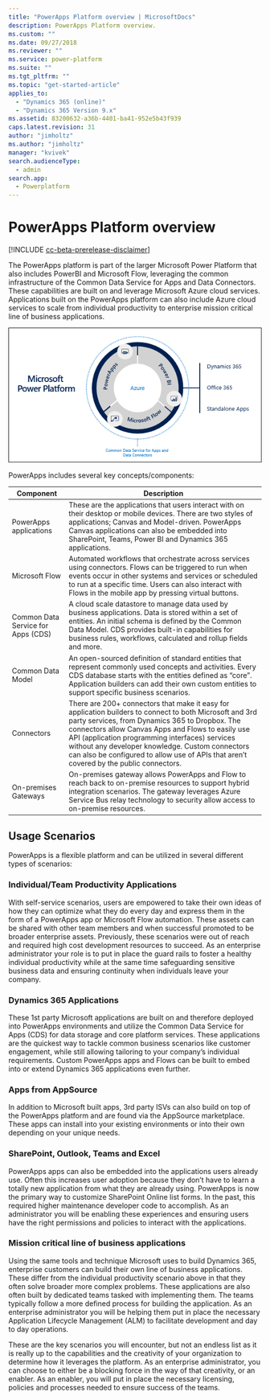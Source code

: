 ```yaml
---
title: "PowerApps Platform overview | MicrosoftDocs"
description: PowerApps Platform overview.
ms.custom: ""
ms.date: 09/27/2018
ms.reviewer: ""
ms.service: power-platform
ms.suite: ""
ms.tgt_pltfrm: ""
ms.topic: "get-started-article"
applies_to: 
  - "Dynamics 365 (online)"
  - "Dynamics 365 Version 9.x"
ms.assetid: 83200632-a36b-4401-ba41-952e5b43f939
caps.latest.revision: 31
author: "jimholtz"
ms.author: "jimholtz"
manager: "kvivek"
search.audienceType: 
  - admin
search.app: 
  - Powerplatform
---
```

# PowerApps Platform overview

[!INCLUDE [cc-beta-prerelease-disclaimer](../includes/cc-beta-prerelease-disclaimer.md)]

The PowerApps platform is part of the larger Microsoft Power Platform that also includes PowerBI and Microsoft Flow, leveraging the common infrastructure of the Common Data Service for Apps and Data Connectors. These capabilities are built on and leverage Microsoft Azure cloud services. Applications built on the PowerApps platform can also include Azure cloud services to scale from individual productivity to enterprise mission critical line of business applications.

![PowerApps Platform overview](media/ms-power-platform.png "PowerApps Platform overview")

PowerApps includes several key concepts/components:

|Component  |Description  |
|---------|---------|
|PowerApps applications     |These are the applications that users interact with on their desktop or mobile devices. There are two styles of applications; Canvas and Model-driven. PowerApps Canvas applications can also be embedded into SharePoint, Teams, Power BI and Dynamics 365 applications.         |
|Microsoft Flow     | Automated workflows that orchestrate across services using connectors. Flows can be triggered to run when events occur in other systems and services or scheduled to run at a specific time. Users can also interact with Flows in the mobile app by pressing virtual buttons.        |
|Common Data Service for Apps (CDS)     |A cloud scale datastore to manage data used by business applications. Data is stored within a set of entities. An initial schema is defined by the Common Data Model. CDS provides built-in capabilities for business rules, workflows, calculated and rollup fields and more.         |
|Common Data Model     | An open-sourced definition of standard entities that represent commonly used concepts and activities. Every CDS database starts with the entities defined as “core”. Application builders can add their own custom entities to support specific business scenarios.        |
|Connectors     | There are 200+ connectors that make it easy for application builders to connect to both Microsoft and 3rd party services, from Dynamics 365 to Dropbox. The connectors allow Canvas Apps and Flows to easily use API (application programming interfaces) services without any developer knowledge. Custom connectors can also be configured to allow use of APIs that aren’t covered by the public connectors.        |
|On-premises Gateways     | On-premises gateway allows PowerApps and Flow to reach back to on-premise resources to support hybrid integration scenarios. The gateway leverages Azure Service Bus relay technology to security allow access to on-premise resources.        |

## Usage Scenarios

PowerApps is a flexible platform and can be utilized in several different types of scenarios:

### Individual/Team Productivity Applications

With self-service scenarios, users are empowered to take their own ideas of how they can optimize what they do every day and express them in the form of a PowerApps app or Microsoft Flow automation. These assets can be shared with other team members and when successful promoted to be broader enterprise assets. Previously, these scenarios were out of reach and required high cost development resources to succeed. As an enterprise administrator your role is to put in place the guard rails to foster a healthy individual productivity while at the same time safeguarding sensitive business data and ensuring continuity when individuals leave your company.

### Dynamics 365 Applications

These 1st party Microsoft applications are built on and therefore deployed into PowerApps environments and utilize the Common Data Service for Apps (CDS) for data storage and core platform services. These applications are the quickest way to tackle common business scenarios like customer engagement, while still allowing tailoring to your company’s individual requirements. Custom PowerApps apps and Flows can be built to embed into or extend Dynamics 365 applications even further.

### Apps from AppSource

In addition to Microsoft built apps, 3rd party ISVs can also build on top of the PowerApps platform and are found via the AppSource marketplace. These apps can install into your existing environments or into their own depending on your unique needs.

### SharePoint, Outlook, Teams and Excel

PowerApps apps can also be embedded into the applications users already use. Often this increases user adoption because they don’t have to learn a totally new application from what they are already using. PowerApps is now the primary way to customize SharePoint Online list forms. In the past, this required higher maintenance developer code to accomplish. As an administrator you will be enabling these experiences and ensuring users have the right permissions and policies to interact with the applications.

### Mission critical line of business applications

Using the same tools and technique Microsoft uses to build Dynamics 365, enterprise customers can build their own line of business applications. These differ from the individual productivity scenario above in that they often solve broader more complex problems. These applications are also often built by dedicated teams tasked with implementing them. The teams typically follow a more defined process for building the application. As an enterprise administrator you will be helping them put in place the necessary Application Lifecycle Management (ALM) to facilitate development and day to day operations.

These are the key scenarios you will encounter, but not an endless list as it is really up to the capabilities and the creativity of your organization to determine how it leverages the platform. As an enterprise administrator, you can choose to either be a blocking force in the way of that creativity, or an enabler. As an enabler, you will put in place the necessary licensing, policies and processes needed to ensure success of the teams.
